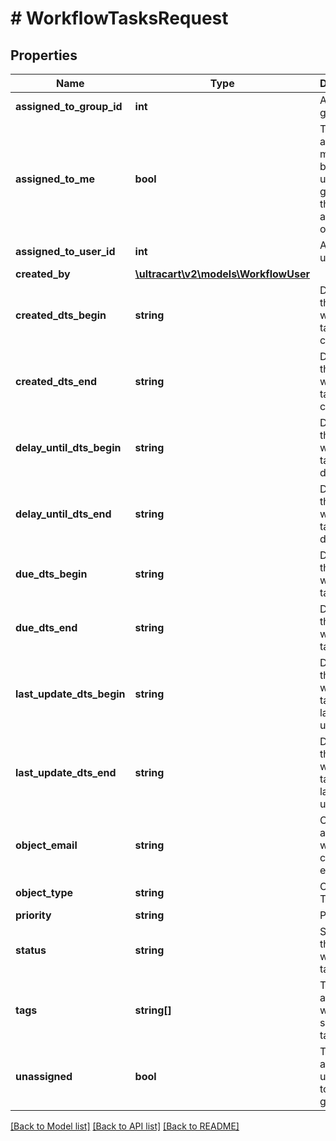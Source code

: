 # # WorkflowTasksRequest

## Properties

Name | Type | Description | Notes
------------ | ------------- | ------------- | -------------
**assigned_to_group_id** | **int** | Assigned to group ID | [optional]
**assigned_to_me** | **bool** | Tasks are assigned to me either by direct user id or a group that the user is a member of | [optional]
**assigned_to_user_id** | **int** | Assigned to user ID | [optional]
**created_by** | [**\ultracart\v2\models\WorkflowUser**](WorkflowUser.md) |  | [optional]
**created_dts_begin** | **string** | Date/time that the workflow task was created | [optional]
**created_dts_end** | **string** | Date/time that the workflow task was created | [optional]
**delay_until_dts_begin** | **string** | Date/time that the workflow task should delay until | [optional]
**delay_until_dts_end** | **string** | Date/time that the workflow task should delay until | [optional]
**due_dts_begin** | **string** | Date/time that the workflow task is due | [optional]
**due_dts_end** | **string** | Date/time that the workflow task is due | [optional]
**last_update_dts_begin** | **string** | Date/time that the workflow task was last updated | [optional]
**last_update_dts_end** | **string** | Date/time that the workflow task was last updated | [optional]
**object_email** | **string** | Object is associated with customer email | [optional]
**object_type** | **string** | Object Type | [optional]
**priority** | **string** | Priority | [optional]
**status** | **string** | Status of the workflow task | [optional]
**tags** | **string[]** | Tasks that are tagged with the specified tags | [optional]
**unassigned** | **bool** | Tasks that are unassigned to a user or group | [optional]

[[Back to Model list]](../../README.md#models) [[Back to API list]](../../README.md#endpoints) [[Back to README]](../../README.md)

